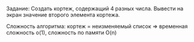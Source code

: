 Задание:	Создать кортеж, содержащий 4 разных числа. Вывести на экран значение второго элемента кортежа.

Сложность алгоритма:	кортеж = неизменяемый список => временная сложность o(1), сложность по памяти O(n)
